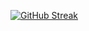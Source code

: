 [![GitHub Streak](https://github-readme-streak-stats.herokuapp.com/?user=AhtelekB&theme=dark&hide_border=true)](https://git.io/streak-stats)
